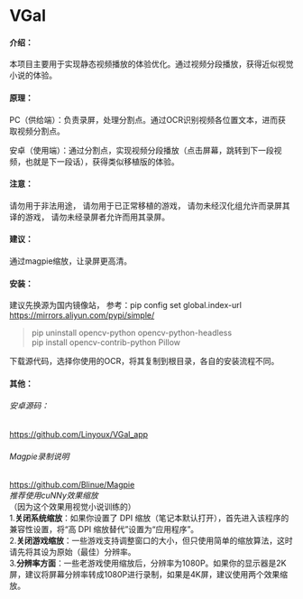 # VGal
#### 介绍：
本项目主要用于实现静态视频播放的体验优化。通过视频分段播放，获得近似视觉小说的体验。

#### 原理：
PC（供给端）：负责录屏，处理分割点。通过OCR识别视频各位置文本，进而获取视频分割点。

安卓（使用端）：通过分割点，实现视频分段播放（点击屏幕，跳转到下一段视频，也就是下一段话），获得类似移植版的体验。

#### 注意：
请勿用于非法用途，
请勿用于已正常移植的游戏，
请勿未经汉化组允许而录屏其译的游戏，
请勿未经录屏者允许而用其录屏。

#### 建议：
通过magpie缩放，让录屏更高清。

#### 安装：
建议先换源为国内镜像站，
参考：pip config set global.index-url https://mirrors.aliyun.com/pypi/simple/
> pip uninstall opencv-python opencv-python-headless  
> pip install opencv-contrib-python Pillow  

下载源代码，选择你使用的OCR，将其复制到根目录，各自的安装流程不同。

#### 其他：
###### 安卓源码：
https://github.com/Linyoux/VGal_app  
###### Magpie录制说明  
https://github.com/Blinue/Magpie  
*推荐使用cuNNy效果缩放*  
（因为这个效果用视觉小说训练的）  
1.**关闭系统缩放**：如果你设置了 DPI 缩放（笔记本默认打开），首先进入该程序的兼容性设置，将“高 DPI 缩放替代”设置为“应用程序”。  
2.**关闭游戏缩放**：一些游戏支持调整窗口的大小，但只使用简单的缩放算法，这时请先将其设为原始（最佳）分辨率。  
3.**分辨率方面**：一些老游戏使用缩放后，分辨率为1080P。如果你的显示器是2K屏，建议将屏幕分辨率转成1080P进行录制，如果是4K屏，建议使用两个效果缩放。  